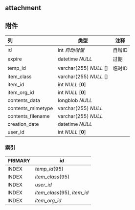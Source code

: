## attachment

## 附件

| 列                | 类型                   | 注释   |
| :---------------- | ---------------------- | ------ |
| id                | int *自动增量*         | 自增ID |
| expire            | datetime *NULL*        | 过期   |
| temp_id           | varchar(255) *NULL* [] | 临时ID |
| item_class        | varchar(255) *NULL* [] |        |
| item_id           | int *NULL* [**0**]     |        |
| item_org_id       | int *NULL* [**0**]     |        |
| contents_data     | longblob *NULL*        |        |
| contents_mimetype | varchar(255) *NULL*    |        |
| contents_filename | varchar(255) *NULL*    |        |
| creation_date     | datetime *NULL*        |        |
| user_id           | int *NULL* [**0**]     |        |

### 索引

| PRIMARY | *id*                        |
| :------ | --------------------------- |
| INDEX   | *temp_id*(95)               |
| INDEX   | *item_class*(95)            |
| INDEX   | *user_id*                   |
| INDEX   | *item_class*(95), *item_id* |
| INDEX   | *item_org_id*               |